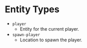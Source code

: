 
# Entity Types

* `player`
  * Entity for the current player.
* `spawn-player`
  * Location to spawn the player.
